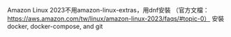 Amazon Linux 2023不用amazon-linux-extras，用dnf安裝
（官方文檔：https://aws.amazon.com/tw/linux/amazon-linux-2023/faqs/#topic-0）
安裝docker, docker-compose, and git